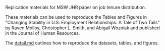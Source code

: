 Replication materials for MSW JHR paper on job tenure distribution.

These materials can be used to reproduce the Tables and Figures in "Changing Stability in U.S. Employment Relationships: A Tale of Two Tails" by Raven Molloy, Christopher L. Smith, and Abigail Wozniak and published in the Journal of Human Resources.

The [detail.md](detail.md) outlines how to reproduce the datasets, tables, and figures.
